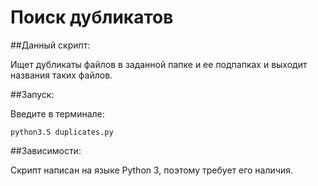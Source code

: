 ﻿# Поиск дубликатов

##Данный скрипт:

Ищет дубликаты файлов в заданной папке и ее подпапках и выходит названия таких файлов.

##Запуск:

Введите в терминале:

    python3.5 duplicates.py

##Зависимости:

Скрипт написан на языке Python 3, поэтому требует его наличия.